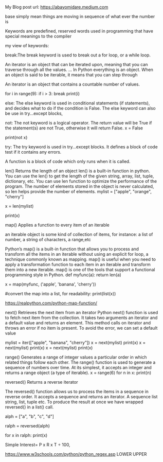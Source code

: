 My Blog post url:
https://abayomidare.medium.com

base simply mean things are moving in sequence of what ever the number is

Keywords are predefined, reserved words used in programming that have special meanings to the compiler


my view of keywords:

break:The break keyword is used to break out a for loop, or a while loop.

An iterator is an object that can be iterated upon, meaning that you can traverse through all the values. ...
In Python everything is an object. When an object is said to be iterable, it means that you can step through 

An iterator is an object that contains a countable number of values.


for i in range(9):
  if i > 3:
    break
  print(i)

else:
The else keyword is used in conditional statements (if statements), and decides what to do if the condition is False.
The else keyword can also be use in try...except blocks,


not:
The not keyword is a logical operator.
The return value will be True if the statement(s) are not True, otherwise it will return False.
x = False

print(not x)

try:
The try keyword is used in try...except blocks. It defines a block of code test if it contains any errors.

A function is a block of code which only runs when it is called.



len() 	Returns the length of an object
len() is a built-in function in python. You can use the len() to get the length of the given string, array, list, tuple, dictionary, etc. You can use len function to optimize the performance of the program. The number of elements stored in the object is never calculated, so len helps provide the number of elements.
mylist = ["apple", "orange", "cherry"]

x = len(mylist)

print(x)

map() 	Applies a function to every item of an iterable

an iterable object is some kind of collection of items, for instance: a list of number, a string of characters, a range,etc

Python’s map() is a built-in function that allows you to process and transform all the items in an iterable without using an explicit for loop, a technique commonly known as mapping. map() is useful when you need to apply a transformation function to each item in an iterable and transform them into a new iterable. map() is one of the tools that support a functional programming style in Python.
def myfunc(a):
  return len(a)

x = map(myfunc, ('apple', 'banana', 'cherry'))



#convert the map into a list, for readability:
print(list(x))

https://realpython.com/python-map-function/

next() 	Retrieves the next item from an iterator
Python next() function is used to fetch next item from the collection. It takes two arguments an iterator and a default value and returns an element. This method calls on iterator and throws an error if no item is present. To avoid the error, we can set a default value

mylist = iter(["apple", "banana", "cherry"])
x = next(mylist)
print(x)
x = next(mylist)
print(x)
x = next(mylist)
print(x)

range() 	Generates a range of integer values
a particular order in which related things follow each other.
The range() function is used to generate a sequence of numbers over time. At its simplest, it accepts an integer and returns a range object (a type of iterable).
x = range(6)
for n in x:
  print(n)

reversed() 	Returns a reverse iterator

The reversed() function allows us to process the items in a sequence in reverse order. It accepts a sequence and returns an iterator. A sequence list string, list, tuple etc. To produce the result at once we have wrapped reversed() in a list() call.

alph = ["a", "b", "c", "d"]

ralph = reversed(alph)

for x in ralph:
  print(x)

Simple Interest= P x R x T ÷ 100,




  https://www.w3schools.com/python/python_regex.asp
  LOWER UPPER


